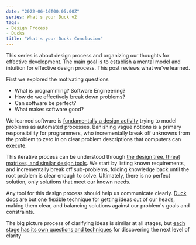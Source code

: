 ```yaml
---
date: "2022-06-16T00:05:00Z"
series: What's your Duck v2
tags:
- Design Process
- Ducks
title: "What's your Duck: Conclusion"
---
```

This series is about design process and organizing our thoughts for effective development. The main goal is to establish a mental model and intuition for effective design process. This post reviews what we've learned.
<!--more-->

First we explored the motivating questions
- What is programming? Software Engineering?
- How do we effectively break down problems?
- Can software be perfect?
- What makes software good?

We learned software is [fundamentally a design activity](2022-06-16-1-Software-as-Clarity.md) trying to model problems as automated processes.
Banishing vague notions is a primary responsibility for programmers, who incrementally break off
unknowns from the problem to zero in on clear problem descriptions that computers can execute.

This iterative process can be understood through [the design tree, threat matrixes, and similar design tools](./2022-06-16-2-Design-Tree-and-Incremental-Progress.md). We start by listing known requirements, and incrementally break off sub-problems, folding knowledge back until the root problem is clear enough to solve.  Ultimately, there is no perfect solution, only solutions that meet our known needs.

Any tool for this design process should help us communicate clearly. [Duck docs](./2022-06-16-3-Ducks.md) are but one flexible technique for getting ideas out of our heads, making them clear, and balancing solutions against our problem's goals and constraints.

The big picture process of clarifying ideas is similar at all stages, but [each stage has its own questions and techniques](./2022-06-16-4-Stage-Specific-Questions.md) for discovering the next level of clarity